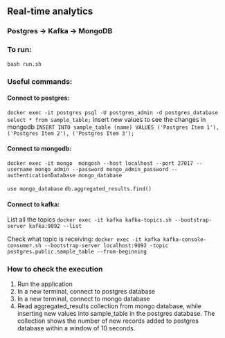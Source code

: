 ## Real-time analytics
### Postgres -> Kafka -> MongoDB

### To run:

`bash run.sh`

### Useful commands:
#### Connect to postgres:
`docker exec -it postgres psql -U postgres_admin -d postgres_database`
`select * from sample_table;`
Insert new values to see the changes in mongodb
`INSERT INTO sample_table (name) VALUES
    ('Postgres Item 1'),
    ('Postgres Item 2'),
    ('Postgres Item 3');`

#### Connect to mongodb:
`docker exec -it mongo  mongosh --host localhost --port 27017 --username mongo_admin --password mongo_admin_password --authenticationDatabase mongo_database`

`use mongo_database`
`db.aggregated_results.find()`

#### Connect to kafka:
List all the topics
`docker exec -it kafka kafka-topics.sh --bootstrap-server kafka:9092 --list`

Check what topic is receiving:
`docker exec -it kafka kafka-console-consumer.sh --bootstrap-server localhost:9092 -topic postgres.public.sample_table --from-beginning`

### How to check the execution
1. Run the application
2. In a new terminal, connect to postgres database
3. In a new terminal, connect to mongo database
4. Read aggregated_results collection from mongo database, while inserting new values into sample_table in the postgres database. The collection shows the number of new records added to postgres database within a window of 10 seconds.